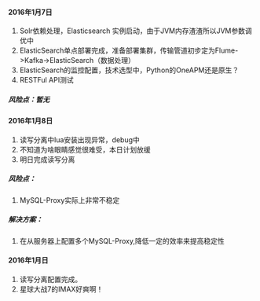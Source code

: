 #### 2016年1月7日

1. Solr依赖处理，Elasticsearch 实例启动，由于JVM内存渣渣所以JVM参数调优中
2. ElasticSearch单点部署完成，准备部署集群，传输管道初步定为Flume->Kafka->ElasticSearch（数据处理）
3. ElasticSearch的监控配置，技术选型中，Python的OneAPM还是原生？
4. RESTFul API测试

##### 风险点：暂无

#### 2016年1月8日

1. 读写分离中lua安装出现异常，debug中
2. 不知道为啥眼睛感觉很难受，本日计划放缓
3. 明日完成读写分离

##### 风险点：

1. MySQL-Proxy实际上非常不稳定

##### 解决方案：

1. 在从服务器上配置多个MySQL-Proxy,降低一定的效率来提高稳定性

#### 2016年1月日

1. 读写分离配置完成。
2. 星球大战7的IMAX好爽啊！

